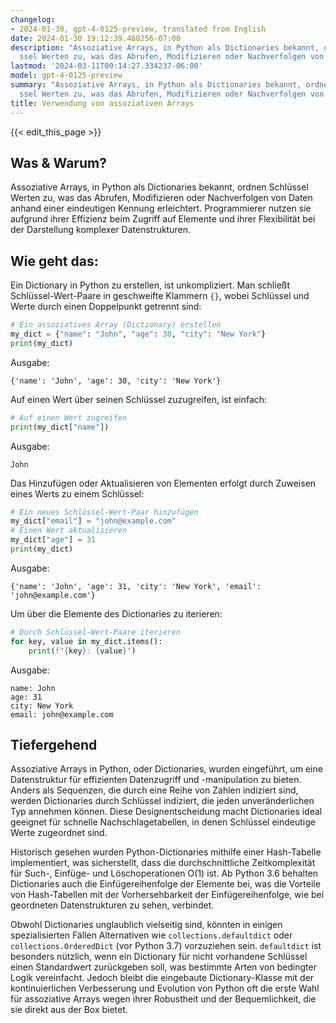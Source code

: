 ```yaml
---
changelog:
- 2024-01-30, gpt-4-0125-preview, translated from English
date: 2024-01-30 19:12:39.460256-07:00
description: "Assoziative Arrays, in Python als Dictionaries bekannt, ordnen Schl\xFC\
  ssel Werten zu, was das Abrufen, Modifizieren oder Nachverfolgen von Daten anhand\u2026"
lastmod: '2024-03-11T00:14:27.334237-06:00'
model: gpt-4-0125-preview
summary: "Assoziative Arrays, in Python als Dictionaries bekannt, ordnen Schl\xFC\
  ssel Werten zu, was das Abrufen, Modifizieren oder Nachverfolgen von Daten anhand\u2026"
title: Verwendung von assoziativen Arrays
---
```


{{< edit_this_page >}}

## Was & Warum?

Assoziative Arrays, in Python als Dictionaries bekannt, ordnen Schlüssel Werten zu, was das Abrufen, Modifizieren oder Nachverfolgen von Daten anhand einer eindeutigen Kennung erleichtert. Programmierer nutzen sie aufgrund ihrer Effizienz beim Zugriff auf Elemente und ihrer Flexibilität bei der Darstellung komplexer Datenstrukturen.

## Wie geht das:

Ein Dictionary in Python zu erstellen, ist unkompliziert. Man schließt Schlüssel-Wert-Paare in geschweifte Klammern `{}`, wobei Schlüssel und Werte durch einen Doppelpunkt getrennt sind:

```Python
# Ein assoziatives Array (Dictionary) erstellen
my_dict = {"name": "John", "age": 30, "city": "New York"}
print(my_dict)
```

Ausgabe:
```
{'name': 'John', 'age': 30, 'city': 'New York'}
```

Auf einen Wert über seinen Schlüssel zuzugreifen, ist einfach:

```Python
# Auf einen Wert zugreifen
print(my_dict["name"])
```

Ausgabe:
```
John
```

Das Hinzufügen oder Aktualisieren von Elementen erfolgt durch Zuweisen eines Werts zu einem Schlüssel:

```Python
# Ein neues Schlüssel-Wert-Paar hinzufügen
my_dict["email"] = "john@example.com"
# Einen Wert aktualisieren
my_dict["age"] = 31
print(my_dict)
```

Ausgabe:
```
{'name': 'John', 'age': 31, 'city': 'New York', 'email': 'john@example.com'}
```

Um über die Elemente des Dictionaries zu iterieren:

```Python
# Durch Schlüssel-Wert-Paare iterieren
for key, value in my_dict.items():
    print(f"{key}: {value}")
```

Ausgabe:
```
name: John
age: 31
city: New York
email: john@example.com
```

## Tiefergehend

Assoziative Arrays in Python, oder Dictionaries, wurden eingeführt, um eine Datenstruktur für effizienten Datenzugriff und -manipulation zu bieten. Anders als Sequenzen, die durch eine Reihe von Zahlen indiziert sind, werden Dictionaries durch Schlüssel indiziert, die jeden unveränderlichen Typ annehmen können. Diese Designentscheidung macht Dictionaries ideal geeignet für schnelle Nachschlagetabellen, in denen Schlüssel eindeutige Werte zugeordnet sind.

Historisch gesehen wurden Python-Dictionaries mithilfe einer Hash-Tabelle implementiert, was sicherstellt, dass die durchschnittliche Zeitkomplexität für Such-, Einfüge- und Löschoperationen O(1) ist. Ab Python 3.6 behalten Dictionaries auch die Einfügereihenfolge der Elemente bei, was die Vorteile von Hash-Tabellen mit der Vorhersehbarkeit der Einfügereihenfolge, wie bei geordneten Datenstrukturen zu sehen, verbindet.

Obwohl Dictionaries unglaublich vielseitig sind, könnten in einigen spezialisierten Fällen Alternativen wie `collections.defaultdict` oder `collections.OrderedDict` (vor Python 3.7) vorzuziehen sein. `defaultdict` ist besonders nützlich, wenn ein Dictionary für nicht vorhandene Schlüssel einen Standardwert zurückgeben soll, was bestimmte Arten von bedingter Logik vereinfacht. Jedoch bleibt die eingebaute Dictionary-Klasse mit der kontinuierlichen Verbesserung und Evolution von Python oft die erste Wahl für assoziative Arrays wegen ihrer Robustheit und der Bequemlichkeit, die sie direkt aus der Box bietet.
